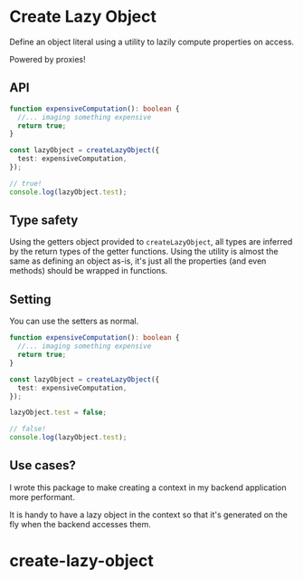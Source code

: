 # Create Lazy Object

Define an object literal using a utility to lazily compute properties on access.

Powered by proxies!

## API

```ts
function expensiveComputation(): boolean {
  //... imaging something expensive
  return true;
}

const lazyObject = createLazyObject({
  test: expensiveComputation,
});

// true!
console.log(lazyObject.test);
```

## Type safety

Using the getters object provided to `createLazyObject`, all types are inferred by the return types of the getter functions. Using the utility is almost the same as defining an object as-is, it's just all the properties (and even methods) should be wrapped in functions.

## Setting

You can use the setters as normal.

```ts
function expensiveComputation(): boolean {
  //... imaging something expensive
  return true;
}

const lazyObject = createLazyObject({
  test: expensiveComputation,
});

lazyObject.test = false;

// false!
console.log(lazyObject.test);
```

## Use cases?

I wrote this package to make creating a context in my backend application more performant.

It is handy to have a lazy object in the context so that it's generated on the fly when the backend accesses them.
# create-lazy-object
